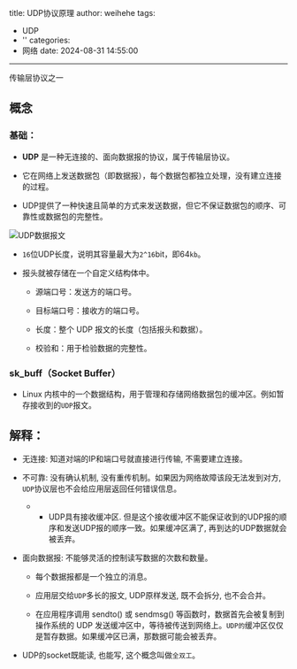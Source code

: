 title: UDP协议原理
author: weihehe
tags:
  - UDP
  - ''
categories:
  - 网络
date: 2024-08-31 14:55:00
---
传输层协议之一
<!--more-->
## 概念

###  基础：

- **UDP** 是一种无连接的、面向数据报的协议，属于传输层协议。

- 它在网络上发送数据包（即数据报），每个数据包都独立处理，没有建立连接的过程。

- UDP提供了一种快速且简单的方式来发送数据，但它不保证数据包的顺序、可靠性或数据包的完整性。

![UDP数据报文](/images/UDP协议.png)

- `16`位UDP长度，说明其容量最大为`2^16`bit，即64`kb`。

- 报头就被存储在一个自定义结构体中。
	
    - 源端口号：发送方的端口号。
    
	- 目标端口号：接收方的端口号。
    
	- 长度：整个 UDP 报文的长度（包括报头和数据）。
    
	- 校验和：用于检验数据的完整性。
    
### sk_buff（Socket Buffer）

- Linux 内核中的一个数据结构，用于管理和存储网络数据包的缓冲区。例如暂存接收到的`UDP`报文。

## 解释：
- 无连接: 知道对端的IP和端口号就直接进行传输, 不需要建立连接。

- 不可靠: 没有确认机制, 没有重传机制。如果因为网络故障该段无法发到对方, `UDP`协议层也不会给应用层返回任何错误信息。
	- - UDP具有接收缓冲区. 但是这个接收缓冲区不能保证收到的UDP报的顺序和发送UDP报的顺序一致。如果缓冲区满了, 再到达的UDP数据就会被丢弃。

- 面向数据报: 不能够灵活的控制读写数据的次数和数量。
	- 每个数据报都是一个独立的消息。
    
	- 应用层交给`UDP`多长的报文, UDP原样发送, 既不会拆分, 也不会合并。

	- 在应用程序调用 sendto() 或 sendmsg() 等函数时，数据首先会被复制到操作系统的 UDP 发送缓冲区中，等待被传送到网络上。`UDP的`缓冲区仅仅是暂存数据。如果缓冲区已满，那数据可能会被丢弃。


- UDP的socket既能读, 也能写, 这个概念叫做`全双工`。